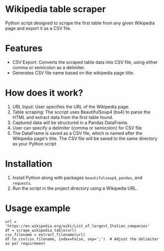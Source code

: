 # Wikipedia table scraper

Python script designed to scrape the first table from any given Wikipedia page and export it as a CSV file.

# Features
- CSV Export: Converts the scraped table data into CSV file, using either comma or semicolon as a delimiter.
- Generates CSV file name based on the wikipedia page title.

# How does it work?
1. URL Input: User specifies the URL of the Wikipedia page.
2. Table scraping: The sccript uses BeautifulSoup4 (bs4) to parse the HTML and extract data from the first table found.
3. Captured data will be structured in a Pandas DataFrame.
4. User can specify a delimiter (comma or semicolon) for CSV file
5. The DataFrame is saved as a CSV file, which is named after the Wikipedia page's title. The CSV file will be saved to the same directory as your Python script

# Installation
1. Install Python along with packages `beautifulsoup4`, `pandas`, and `requests`.
2. Run the script in the project directory using a Wikipedia URL.

# Usage example
```
url = 'https://en.wikipedia.org/wiki/List_of_largest_Italian_companies'
df = scrape_wikipedia_table(url)
csv_filename = extract_filename(url)
df.to_csv(csv_filename, index=False, sep=';')  # Adjust the delimiter as per requirement
